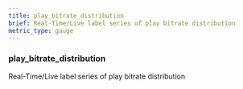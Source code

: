 ```yaml
---
title: play_bitrate_distribution
brief: Real-Time/Live label series of play bitrate distribution
metric_type: gauge
---
```

### play_bitrate_distribution

Real-Time/Live label series of play bitrate distribution